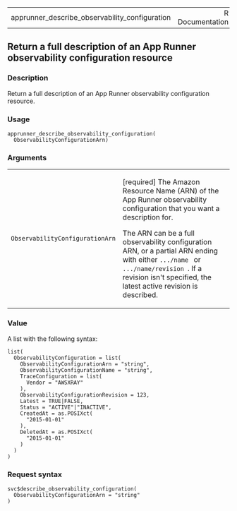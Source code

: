 <table style="width: 100%;">
<tbody>
<tr class="odd">
<td>apprunner_describe_observability_configuration</td>
<td style="text-align: right;">R Documentation</td>
</tr>
</tbody>
</table>

## Return a full description of an App Runner observability configuration resource

### Description

Return a full description of an App Runner observability configuration
resource.

### Usage

    apprunner_describe_observability_configuration(
      ObservabilityConfigurationArn)

### Arguments

<table>
<colgroup>
<col style="width: 35%" />
<col style="width: 65%" />
</colgroup>
<tbody>
<tr class="odd">
<td><code
id="apprunner_describe_observability_configuration_:_ObservabilityConfigurationArn">ObservabilityConfigurationArn</code></td>
<td><p>[required] The Amazon Resource Name (ARN) of the App Runner
observability configuration that you want a description for.</p>
<p>The ARN can be a full observability configuration ARN, or a partial
ARN ending with either <code>.../name </code> or
<code>.../name/revision </code>. If a revision isn't specified, the
latest active revision is described.</p></td>
</tr>
</tbody>
</table>

### Value

A list with the following syntax:

    list(
      ObservabilityConfiguration = list(
        ObservabilityConfigurationArn = "string",
        ObservabilityConfigurationName = "string",
        TraceConfiguration = list(
          Vendor = "AWSXRAY"
        ),
        ObservabilityConfigurationRevision = 123,
        Latest = TRUE|FALSE,
        Status = "ACTIVE"|"INACTIVE",
        CreatedAt = as.POSIXct(
          "2015-01-01"
        ),
        DeletedAt = as.POSIXct(
          "2015-01-01"
        )
      )
    )

### Request syntax

    svc$describe_observability_configuration(
      ObservabilityConfigurationArn = "string"
    )
